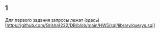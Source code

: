 ## 1
Для первого задания запросы лежат (здесь)[https://github.com/Grisha1232/DB/blob/main/HW5/sql/library/querys.sql]
